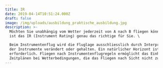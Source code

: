 ```yaml
---
title: IR
date: 2019-04-14T10:51:24.000Z
draft: false
image: /img/uploads/ausbildung_praktische_ausbildung.jpg
description: >-
  Möchten Sie unabhängig vom Wetter jederzeit von A nach B fliegen können? Dann
  ist das IR (Instrument Rating) genau das richtige für Sie. \

  Beim Instrumentenflug wird die Fluglage ausschliesslich durch Interpretation
  der Instrumente verändert oder gehalten. Ein natürlicher Horizont ist nicht
  erforderlich. Fliegen nach Instrumentenflugregeln ermöglicht das Einhalten von
  Zeitplänen bei Wetterbedingungen, die das Fliegen nach Sicht nicht zulassen.
---
```


